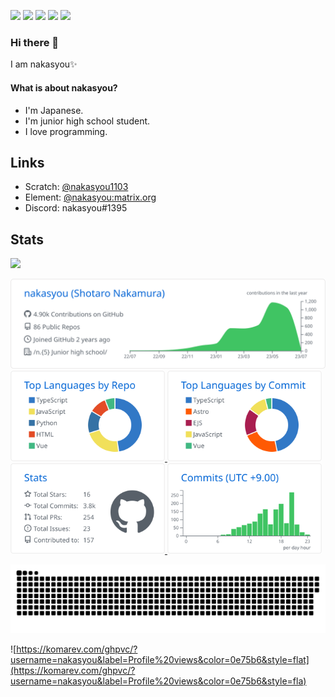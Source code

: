 <!--![nakasyou](https://komarev.com/ghpvc/?username=nakasyou&label=Profile%20views&style=flat-square)
[![](https://img.shields.io/badge/形態素解析-janome-green?style=flat-square)](https://mocobeta.github.io/janome/)
[![](https://img.shields.io/badge/JS%20Runtime-Deno-black?style=flat-square&logo=deno)](https://deno.land)
[![](https://img.shields.io/badge/main%20OS-Windows%2010-blue?style=flat-square&logo=windows)](https://www.microsoft.com/ja-jp/software-download/windows10ISO)
[![](https://img.shields.io/badge/Phone%20OS-Android%2011-green?style=flat-square&logo=android)](https://www.android.com/)
[![](https://img.shields.io/badge/Phone-Xperia-red?style=flat-square&logo=sony)](https://xperia.sony.jp)
[![](https://img.shields.io/badge/WSL-Ubuntu-E95420?style=flat-square&logo=ubuntu)](https://ubuntu.com)
[![](https://img.shields.io/badge/Rasberry%20Pi-Rasberry%20Pi%20OS-A22846?style=flat-square&logo=Raspberry%20Pi)]
(https://www.raspberrypi.com/software/)-->

[![](https://img.shields.io/badge/Scratch-@nakasyou1103-4D97FF?logo=scratch&style=for-the-badge)](https://scratch.mit.edu/users/nakasyou1103)
[![](https://img.shields.io/badge/Element-%40nakasyou:matrix.org-0DBD8B?logo=element&style=for-the-badge)](https://matrix.to/#/@nakasyou:matrix.org)
[![](https://img.shields.io/badge/Twitter-%40nakasyou0-1DA1F2?logo=Twitter&style=for-the-badge)](https://twitter.com/nakasyou0)
[![](https://img.shields.io/badge/GitHub-%40nakasyou-181717?logo=GitHub&style=for-the-badge)](https://github.com/nakasyou)
[![](https://img.shields.io/badge/Wikipedia-@nakasyou1103-006699?logo=wikipedia&style=for-the-badge)](https://ja.wikipedia.org/wiki/user:Nakasyou1103)
### Hi there 👋
I am nakasyou✨
#### What is about nakasyou?
- I'm Japanese.
- I'm junior high school student.
- I love programming.
## Links
- Scratch: [@nakasyou1103](https://scratch.mit.edu/users/nakasyou1103)
- Element: [@nakasyou:matrix.org](https://matrix.to/#/@nakasyou:matrix.org)
- Discord: nakasyou#1395
## Stats
![](https://github-readme-stats.vercel.app/api?username=nakasyou&count_private=true&theme=blueberry)<!--[![Top Langs](https://github-readme-stats.vercel.app/api/top-langs/?username=nakasyou)](https://github.com/anuraghazra/github-readme-stats)-->

[![](https://raw.githubusercontent.com/nakasyou/nakasyou/main/profile-summary-card-output/github/0-profile-details.svg)](https://github.com/vn7n24fzkq/github-profile-summary-cards)  
[
  <img style="width:49%" src="https://raw.githubusercontent.com/nakasyou/nakasyou/main/profile-summary-card-output/github/1-repos-per-language.svg">
  <img style="width:49%" src="https://raw.githubusercontent.com/nakasyou/nakasyou/main/profile-summary-card-output/github/2-most-commit-language.svg">
  <img style="width:49%" src="https://raw.githubusercontent.com/nakasyou/nakasyou/main/profile-summary-card-output/github/3-stats.svg">
  <img style="width:49%" src="https://raw.githubusercontent.com/nakasyou/nakasyou/main/profile-summary-card-output/github/4-productive-time.svg">
](https://github.com/vn7n24fzkq/github-profile-summary-cards)

![github-contribution-grid-snake](https://raw.githubusercontent.com/nakasyou/nakasyou/main/img/snake.svg) 

![https://komarev.com/ghpvc/?username=nakasyou&label=Profile%20views&color=0e75b6&style=flat](https://komarev.com/ghpvc/?username=nakasyou&label=Profile%20views&color=0e75b6&style=fla)

